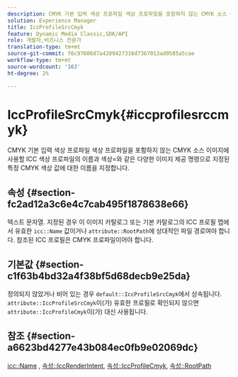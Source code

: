 ```yaml
---
description: CMYK 기본 입력 색상 프로파일 색상 프로파일을 포함하지 않는 CMYK 소스 이미지에 사용할 ICC 색상 프로파일의 이름과 색상=와 같은 다양한 이미지 제공 명령으로 지정된 특정 CMYK 색상 값에 대한 이름을 지정합니다.
solution: Experience Manager
title: IccProfileSrcCmyk
feature: Dynamic Media Classic,SDK/API
role: 개발자,비즈니스 전문가
translation-type: tm+mt
source-git-commit: f6c97606d7a4209427316d7367013ad9585a5cae
workflow-type: tm+mt
source-wordcount: '163'
ht-degree: 2%

---
```



# IccProfileSrcCmyk{#iccprofilesrccmyk}

CMYK 기본 입력 색상 프로파일 색상 프로파일을 포함하지 않는 CMYK 소스 이미지에 사용할 ICC 색상 프로파일의 이름과 색상=와 같은 다양한 이미지 제공 명령으로 지정된 특정 CMYK 색상 값에 대한 이름을 지정합니다.

## 속성 {#section-fc2ad12a3c6e4c7cab495f1878638e66}

텍스트 문자열. 지정된 경우 이 이미지 카탈로그 또는 기본 카탈로그의 ICC 프로필 맵에서 유효한 `icc::Name` 값이거나 `attribute::RootPath`에 상대적인 파일 경로여야 합니다. 참조된 ICC 프로필은 CMYK 프로파일이어야 합니다.

## 기본값 {#section-c1f63b4bd32a4f38bf5d68decb9e25da}

정의되지 않았거나 비어 있는 경우 `default::IccProfileSrcCmyk`에서 상속됩니다. `attribute::IccProfileSrcCmyk`이(가) 유효한 프로필로 확인되지 않으면 `attribute::IccProfileCmyk`이(가) 대신 사용됩니다.

## 참조 {#section-a6623bd4277e43b084ec0fb9e02069dc}

[icc::Name](../../../../../is-api/image-catalog/image-serving-api-ref/c-image-catalog-reference/c-icc-profile-map-reference/r-name-icc.md#reference-9e7d3c8e35434981a3dfac66b8946cbe) ,  [속성::IccRenderIntent](../../../../../is-api/image-catalog/image-serving-api-ref/c-image-catalog-reference/c-attributes-reference/r-iccrenderintent.md#reference-012f207f28bd4406a5368d23ed95a51f),  [속성::IccProfileCmyk](../../../../../is-api/image-catalog/image-serving-api-ref/c-image-catalog-reference/c-attributes-reference/r-iccprofilecmyk.md#reference-db89f9dac33e447cadb359ec1ba27ee0),  [속성::RootPath](../../../../../is-api/image-catalog/image-serving-api-ref/c-image-catalog-reference/c-attributes-reference/r-rootpath.md#reference-17d57e5967be403b8408fa7214017494)

